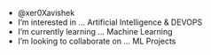 - @xer0Xavishek
- I’m interested in ... Artificial Intelligence & DEVOPS
- I’m currently learning ... Machine Learning
- I’m looking to collaborate on ... ML Projects

<!---
xer0Xavishek/xer0Xavishek is a ✨ special ✨ repository because its `README.md` (this file) appears on your GitHub profile.
You can click the Preview link to take a look at your changes.
--->
